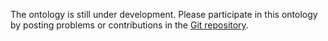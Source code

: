The ontology is still under development. Please participate in this ontology by posting problems or contributions 
in the <a href=https://github.com/matthiasprobst/ssno target="_blank">Git repository</a>.